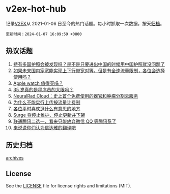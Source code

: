 # v2ex-hot-hub

 记录[V2EX](https://www.v2ex.com/)从 2021-01-06 日至今的热门话题。每小时抓取一次数据，按天[归档](archives)。

`更新时间：2024-01-07 16:09:59 +0800`

## 热议话题

1. [持有多国护照会被发现吗？是不是只要进出中国的时候用中国护照就没问题了](https://www.v2ex.com/t/1006454)
1. [如果未来国内家宽能实现上下行带宽对等，但是有全速流量限制，各位会选择使用吗？](https://www.v2ex.com/t/1006485)
1. [Apple watch 值得买吗？](https://www.v2ex.com/t/1006458)
1. [35 岁真的是程序员的大限吗？](https://www.v2ex.com/t/1006460)
1. [NeuralRad Cloud：史上首个免费使用的器官和肿瘤分割云服务](https://www.v2ex.com/t/1006501)
1. [为什么不能实行上传按流量计费制](https://www.v2ex.com/t/1006427)
1. [各位平时喜欢逛什么有意思的地方](https://www.v2ex.com/t/1006532)
1. [Surge 将停止维护、停止更新并下架](https://www.v2ex.com/t/1006529)
1. [联通腾讯二选一，看来只能放弃微信 QQ 等腾讯系了](https://www.v2ex.com/t/1006438)
1. [来说说你们认为信达雅的翻译吧](https://www.v2ex.com/t/1006550)

## 历史归档

[archives](archives)

## License

See the [LICENSE](LICENSE) file for license rights and limitations (MIT).

